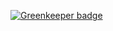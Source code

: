 

[![Greenkeeper badge](https://badges.greenkeeper.io/jakemtads/ms-demo-auto.svg)](https://greenkeeper.io/)